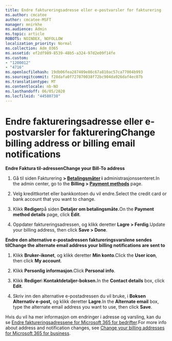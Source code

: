 ```yaml
---
title: Endre faktureringsadresse eller e-postvarsler for fakturering
ms.author: cmcatee
author: cmcatee-MSFT
manager: mnirkhe
ms.audience: Admin
ms.topic: article
ROBOTS: NOINDEX, NOFOLLOW
localization_priority: Normal
ms.collection: Adm_O365
ms.assetid: ef2df989-8539-48b5-a324-97d2e09f14fe
ms.custom:
- "1200012"
- "4716"
ms.openlocfilehash: 19db06fea287409e86c67a810ac57ca77004b993
ms.sourcegitcommit: f28dafa0f727870038f72bc904da926daf4ec07b
ms.translationtype: MT
ms.contentlocale: nb-NO
ms.lasthandoff: 06/05/2020
ms.locfileid: "44580738"
---
```

# <a name="change-billing-address-or-billing-email-notifications"></a><span data-ttu-id="1fbef-102">Endre faktureringsadresse eller e-postvarsler for fakturering</span><span class="sxs-lookup"><span data-stu-id="1fbef-102">Change billing address or billing email notifications</span></span>

<span data-ttu-id="1fbef-103">**Endre Faktura til-adressen**</span><span class="sxs-lookup"><span data-stu-id="1fbef-103">**Change your Bill-To address**</span></span>

1. <span data-ttu-id="1fbef-104">Gå til siden Fakturering **> [Betalingsmåter](https://go.microsoft.com/fwlink/p/?linkid=2018806) i** administrasjonssenteret.</span><span class="sxs-lookup"><span data-stu-id="1fbef-104">In the admin center, go to the **Billing > [Payment methods](https://go.microsoft.com/fwlink/p/?linkid=2018806)** page.</span></span>

2. <span data-ttu-id="1fbef-105">Velg kredittkortet eller bankkontoen du vil endre.</span><span class="sxs-lookup"><span data-stu-id="1fbef-105">Select the credit card or bank account that you want to change.</span></span>

3. <span data-ttu-id="1fbef-106">Klikk **Rediger**på siden **Detaljer om betalingsmåte.**</span><span class="sxs-lookup"><span data-stu-id="1fbef-106">On the **Payment method details** page, click **Edit**.</span></span>

4. <span data-ttu-id="1fbef-107">Oppdater faktureringsadressen, og klikk deretter **Lagre > Ferdig**.</span><span class="sxs-lookup"><span data-stu-id="1fbef-107">Update your billing address, then click **Save > Done**.</span></span>

<span data-ttu-id="1fbef-108">**Endre den alternative e-postadressen faktureringsvarslene sendes til**</span><span class="sxs-lookup"><span data-stu-id="1fbef-108">**Change the alternate email address your billing notifications are sent to**</span></span> 

1. <span data-ttu-id="1fbef-109">Klikk **Bruker-ikonet**, og klikk deretter **Min konto**.</span><span class="sxs-lookup"><span data-stu-id="1fbef-109">Click the **User icon**, then click **My account**.</span></span>

2. <span data-ttu-id="1fbef-110">Klikk **Personlig informasjon**.</span><span class="sxs-lookup"><span data-stu-id="1fbef-110">Click **Personal info**.</span></span>

3. <span data-ttu-id="1fbef-111">Klikk **Rediger**i **Kontaktdetaljer-boksen.**</span><span class="sxs-lookup"><span data-stu-id="1fbef-111">In the **Contact details** box, click **Edit**.</span></span>

4. <span data-ttu-id="1fbef-112">Skriv inn den alternative e-postadressen du vil bruke, i **Boksen Alternativ e-post,** og klikk deretter **Lagre**.</span><span class="sxs-lookup"><span data-stu-id="1fbef-112">In the **Alternate email** box, type the alternate email address you want to use, then click **Save**.</span></span>

<span data-ttu-id="1fbef-113">Hvis du vil ha mer informasjon om endringer i adresse og varsling, kan du se [Endre faktureringsadressene for Microsoft 365 for bedrifter](https://docs.microsoft.com/microsoft-365/commerce/billing-and-payments/change-your-billing-addresses?view=o365-worldwide).</span><span class="sxs-lookup"><span data-stu-id="1fbef-113">For more info about address and notification changes, see [Change your billing addresses for Microsoft 365 for business](https://docs.microsoft.com/microsoft-365/commerce/billing-and-payments/change-your-billing-addresses?view=o365-worldwide).</span></span>
